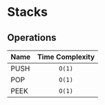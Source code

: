 # Stacks

## Operations

| Name | Time Complexity |
| ---- | :-------------: |
| PUSH |     `O(1)`      |
| POP  |     `O(1)`      |
| PEEK |     `O(1)`      |
